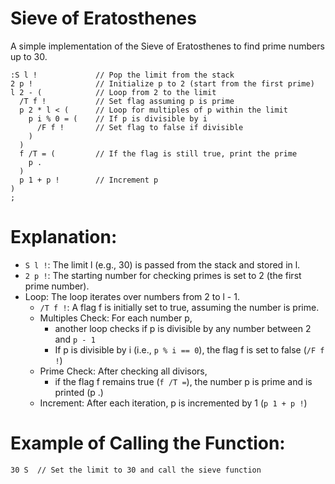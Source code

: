 # Sieve of Eratosthenes
A simple implementation of the Sieve of Eratosthenes to find prime numbers up to 30.
```
:S l !             // Pop the limit from the stack
2 p !              // Initialize p to 2 (start from the first prime)
l 2 - (            // Loop from 2 to the limit
  /T f !           // Set flag assuming p is prime
  p 2 * l < (      // Loop for multiples of p within the limit
    p i % 0 = (    // If p is divisible by i
      /F f !       // Set flag to false if divisible
    )
  )
  f /T = (         // If the flag is still true, print the prime
    p .
  )
  p 1 + p !        // Increment p
)
;

```
# Explanation:

- `S l !`: The limit l (e.g., 30) is passed from the stack and stored in l.
- `2 p !`: The starting number for checking primes is set to 2 (the first prime number).
- Loop: The loop iterates over numbers from 2 to l - 1.
  - `/T f !`: A flag f is initially set to true, assuming the number is prime.
  - Multiples Check: For each number p,
    - another loop checks if p is divisible by any number between 2 and `p - 1`
    - If p is divisible by i (i.e., `p % i == 0`), the flag f is set to false (`/F f !`)
  - Prime Check: After checking all divisors,
    - if the flag f remains true (`f /T =`), the number p is prime and is printed (p .)
  - Increment: After each iteration, p is incremented by 1 (`p 1 + p !`)
 
# Example of Calling the Function:
`30 S  // Set the limit to 30 and call the sieve function`
